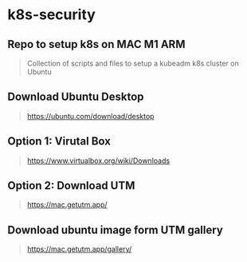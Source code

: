 # k8s-security

## Repo to setup k8s on MAC M1 ARM
> Collection of scripts and files to setup a kubeadm k8s cluster on Ubuntu

## Download Ubuntu Desktop
> https://ubuntu.com/download/desktop

## Option 1: Virutal Box
> https://www.virtualbox.org/wiki/Downloads

## Option 2: Download UTM 
> https://mac.getutm.app/

## Download ubuntu image form UTM gallery
> https://mac.getutm.app/gallery/
